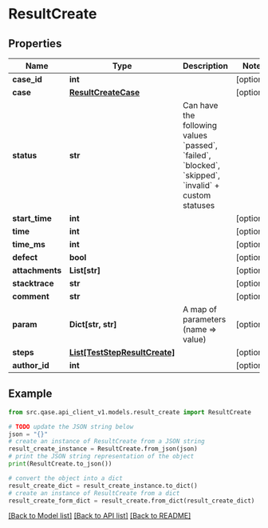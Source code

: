 # ResultCreate


## Properties

Name | Type | Description | Notes
------------ | ------------- | ------------- | -------------
**case_id** | **int** |  | [optional] 
**case** | [**ResultCreateCase**](ResultCreateCase.md) |  | [optional] 
**status** | **str** | Can have the following values &#x60;passed&#x60;, &#x60;failed&#x60;, &#x60;blocked&#x60;, &#x60;skipped&#x60;, &#x60;invalid&#x60; + custom statuses | 
**start_time** | **int** |  | [optional] 
**time** | **int** |  | [optional] 
**time_ms** | **int** |  | [optional] 
**defect** | **bool** |  | [optional] 
**attachments** | **List[str]** |  | [optional] 
**stacktrace** | **str** |  | [optional] 
**comment** | **str** |  | [optional] 
**param** | **Dict[str, str]** | A map of parameters (name &#x3D;&gt; value) | [optional] 
**steps** | [**List[TestStepResultCreate]**](TestStepResultCreate.md) |  | [optional] 
**author_id** | **int** |  | [optional] 

## Example

```python
from src.qase.api_client_v1.models.result_create import ResultCreate

# TODO update the JSON string below
json = "{}"
# create an instance of ResultCreate from a JSON string
result_create_instance = ResultCreate.from_json(json)
# print the JSON string representation of the object
print(ResultCreate.to_json())

# convert the object into a dict
result_create_dict = result_create_instance.to_dict()
# create an instance of ResultCreate from a dict
result_create_form_dict = result_create.from_dict(result_create_dict)
```
[[Back to Model list]](../README.md#documentation-for-models) [[Back to API list]](../README.md#documentation-for-api-endpoints) [[Back to README]](../README.md)


